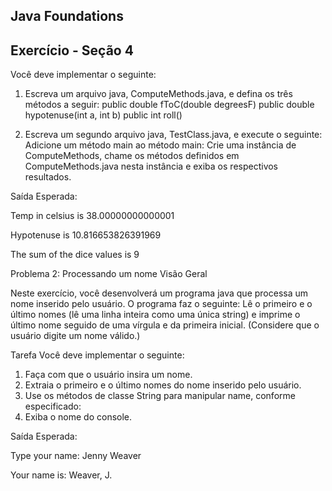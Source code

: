 ## Java Foundations

## Exercício - Seção 4
Você deve implementar o seguinte:

1. Escreva um arquivo java, ComputeMethods.java, e defina os três métodos a seguir:
public double fToC(double degreesF)
public double hypotenuse(int a, int b)
public int roll()

2. Escreva um segundo arquivo java, TestClass.java, e execute o seguinte:
Adicione um método main ao método main:
Crie uma instância de ComputeMethods, chame os métodos definidos em ComputeMethods.java nesta instância e exiba os respectivos resultados.


Saída Esperada:

Temp in celsius is 38.00000000000001

Hypotenuse is 10.816653826391969

The sum of the dice values is 9

Problema 2: Processando um nome
Visão Geral

Neste exercício, você desenvolverá um programa java que processa um nome inserido pelo usuário. 
O programa faz o seguinte:
Lê o primeiro e o último nomes (lê uma linha inteira como uma única string) e imprime o último nome 
seguido de uma vírgula e da primeira inicial. (Considere que o usuário digite um nome válido.) 

 

Tarefa
Você deve implementar o seguinte:
1. Faça com que o usuário insira um nome.
2. Extraia o primeiro e o último nomes do nome inserido pelo usuário. 
3. Use os métodos de classe String para manipular name, conforme especificado:
4. Exiba o nome do console.

Saída Esperada:

Type your name: Jenny Weaver

Your name is: Weaver, J.